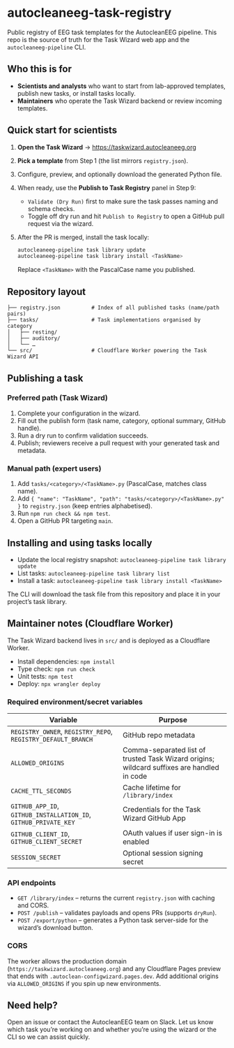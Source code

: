 # autocleaneeg-task-registry

Public registry of EEG task templates for the AutocleanEEG pipeline. This repo is the source of truth for the Task Wizard web app and the `autocleaneeg-pipeline` CLI.

## Who this is for

- **Scientists and analysts** who want to start from lab-approved templates, publish new tasks, or install tasks locally.
- **Maintainers** who operate the Task Wizard backend or review incoming templates.

## Quick start for scientists

1. **Open the Task Wizard** → <https://taskwizard.autocleaneeg.org>
2. **Pick a template** from Step 1 (the list mirrors `registry.json`).
3. Configure, preview, and optionally download the generated Python file.
4. When ready, use the **Publish to Task Registry** panel in Step 9:
   - `Validate (Dry Run)` first to make sure the task passes naming and schema checks.
   - Toggle off dry run and hit `Publish to Registry` to open a GitHub pull request via the wizard.
5. After the PR is merged, install the task locally:

   ```bash
   autocleaneeg-pipeline task library update
   autocleaneeg-pipeline task library install <TaskName>
   ```

   Replace `<TaskName>` with the PascalCase name you published.

## Repository layout

```
├── registry.json          # Index of all published tasks (name/path pairs)
├── tasks/                 # Task implementations organised by category
│   ├── resting/
│   ├── auditory/
│   └── …
└── src/                   # Cloudflare Worker powering the Task Wizard API
```

## Publishing a task

### Preferred path (Task Wizard)

1. Complete your configuration in the wizard.
2. Fill out the publish form (task name, category, optional summary, GitHub handle).
3. Run a dry run to confirm validation succeeds.
4. Publish; reviewers receive a pull request with your generated task and metadata.

### Manual path (expert users)

1. Add `tasks/<category>/<TaskName>.py` (PascalCase, matches class name).
2. Add `{ "name": "TaskName", "path": "tasks/<category>/<TaskName>.py" }` to `registry.json` (keep entries alphabetised).
3. Run `npm run check && npm test`.
4. Open a GitHub PR targeting `main`.

## Installing and using tasks locally

- Update the local registry snapshot: `autocleaneeg-pipeline task library update`
- List tasks: `autocleaneeg-pipeline task library list`
- Install a task: `autocleaneeg-pipeline task library install <TaskName>`

The CLI will download the task file from this repository and place it in your project’s task library.

## Maintainer notes (Cloudflare Worker)

The Task Wizard backend lives in `src/` and is deployed as a Cloudflare Worker.

- Install dependencies: `npm install`
- Type check: `npm run check`
- Unit tests: `npm test`
- Deploy: `npx wrangler deploy`

### Required environment/secret variables

| Variable | Purpose |
| --- | --- |
| `REGISTRY_OWNER`, `REGISTRY_REPO`, `REGISTRY_DEFAULT_BRANCH` | GitHub repo metadata |
| `ALLOWED_ORIGINS` | Comma-separated list of trusted Task Wizard origins; wildcard suffixes are handled in code |
| `CACHE_TTL_SECONDS` | Cache lifetime for `/library/index` |
| `GITHUB_APP_ID`, `GITHUB_INSTALLATION_ID`, `GITHUB_PRIVATE_KEY` | Credentials for the Task Wizard GitHub App |
| `GITHUB_CLIENT_ID`, `GITHUB_CLIENT_SECRET` | OAuth values if user sign-in is enabled |
| `SESSION_SECRET` | Optional session signing secret |

### API endpoints

- `GET /library/index` – returns the current `registry.json` with caching and CORS.
- `POST /publish` – validates payloads and opens PRs (supports `dryRun`).
- `POST /export/python` – generates a Python task server-side for the wizard’s download button.

### CORS

The worker allows the production domain (`https://taskwizard.autocleaneeg.org`) and any Cloudflare Pages preview that ends with `.autoclean-configwizard.pages.dev`. Add additional origins via `ALLOWED_ORIGINS` if you spin up new environments.

## Need help?

Open an issue or contact the AutocleanEEG team on Slack. Let us know which task you’re working on and whether you’re using the wizard or the CLI so we can assist quickly.

